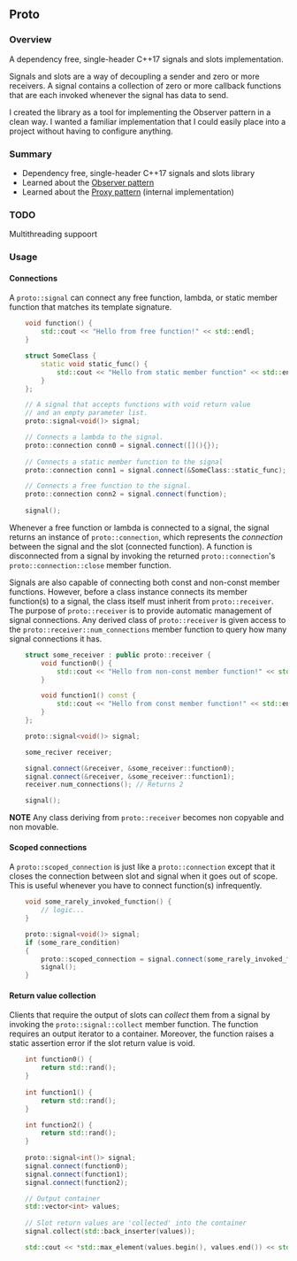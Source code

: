 ## Proto

### Overview

A dependency free, single-header C++17 signals and slots implementation.

Signals and slots are a way of decoupling a sender and zero or more receivers.
A signal contains a collection of zero or more callback functions that are each
invoked whenever the signal has data to send.
 
I created the library as a tool for implementing the Observer pattern in a clean
way. I wanted a familiar implementation that I could easily place into a project
without having to configure anything.

### Summary
- Dependency free, single-header C++17 signals and slots library
- Learned about the [Observer pattern](https://en.wikipedia.org/wiki/Observer_pattern)
- Learned about the [Proxy pattern](https://en.wikipedia.org/wiki/Proxy_pattern) (internal implementation)

### TODO
Multithreading suppoort

### Usage

#### Connections
A `proto::signal` can connect any free function, lambda, or static
member function that matches its template signature.
```cpp
    void function() {
        std::cout << "Hello from free function!" << std::endl;    
    }

    struct SomeClass {
        static void static_func() {
            std::cout << "Hello from static member function" << std::endl;
        }
    };

    // A signal that accepts functions with void return value
    // and an empty parameter list.
    proto::signal<void()> signal;

    // Connects a lambda to the signal.
    proto::connection conn0 = signal.connect([](){});
    
    // Connects a static member function to the signal
    proto::connection conn1 = signal.connect(&SomeClass::static_func);

    // Connects a free function to the signal.
    proto::connection conn2 = signal.connect(function);
    
    signal();
```

Whenever a free function or lambda is connected to a signal, the signal returns
an instance of `proto::connection`, which represents the *connection* between
the signal and the slot (connected function). A function is disconnected from a signal
by invoking the returned `proto::connection`'s `proto::connection::close` member 
function.

Signals are also capable of connecting both const and non-const member functions. 
However, before a class instance connects its member function(s) to a signal, 
the class itself must inherit from `proto::receiver`. The purpose of 
`proto::receiver` is to provide automatic management of signal connections. Any
derived class of `proto::receiver` is given access to the `proto::receiver::num_connections`
member function to query how many signal connections it has.

```cpp
    struct some_receiver : public proto::receiver {
        void function0() {
            std::cout << "Hello from non-const member function!" << std::endl;
        }

        void function1() const {
            std::cout << "Hello from const member function!" << std::endl;
        }
    };

    proto::signal<void()> signal;

    some_reciver receiver;

    signal.connect(&receiver, &some_receiver::function0);
    signal.connect(&receiver, &some_receiver::function1);
    receiver.num_connections(); // Returns 2

    signal();
```

**NOTE** Any class deriving from `proto::receiver` becomes non copyable and non movable.

#### Scoped connections

A `proto::scoped_connection` is just like a `proto::connection` except that it
closes the connection between slot and signal when it goes out of scope. This is useful
whenever you have to connect function(s) infrequently.

```cpp
    void some_rarely_invoked_function() {
        // logic...
    }

    proto::signal<void()> signal;
    if (some_rare_condition)
    {
        proto::scoped_connection = signal.connect(some_rarely_invoked_function);
        signal();
    }
```

#### Return value collection

Clients that require the output of slots can *collect* them from a signal by invoking the
`proto::signal::collect` member function. The function requires an output iterator to
a container. Moreover, the function raises a static assertion error if the slot return 
value is void.

```cpp
    int function0() {
        return std::rand();
    }
    
    int function1() {
        return std::rand();
    }

    int function2() {
        return std::rand();
    }
    
    proto::signal<int()> signal;
    signal.connect(function0);   
    signal.connect(function1);   
    signal.connect(function2);   

    // Output container
    std::vector<int> values;
    
    // Slot return values are 'collected' into the container
    signal.collect(std::back_inserter(values));

    std::cout << *std::max_element(values.begin(), values.end()) << std::endl;

```
